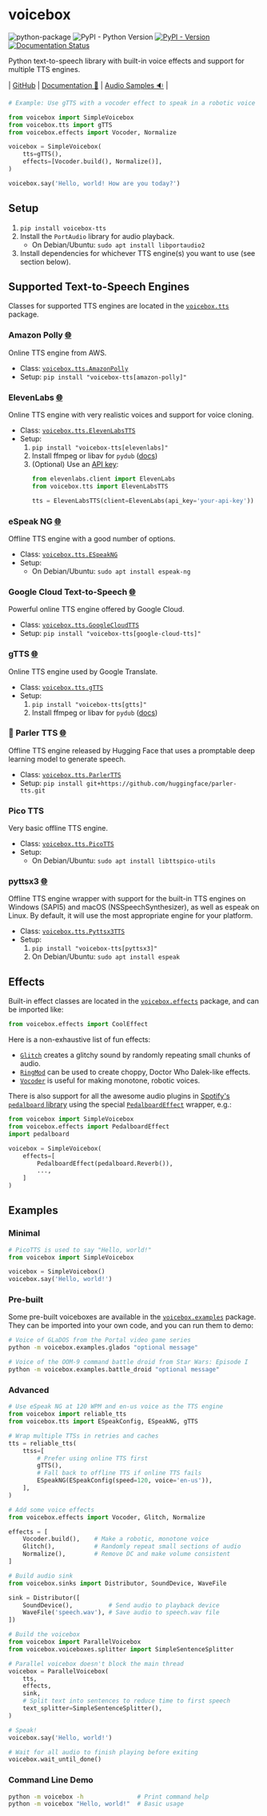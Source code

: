 # voicebox

![python-package](https://github.com/austin-bowen/voicebox/actions/workflows/python-package.yml/badge.svg)
![PyPI - Python Version](https://img.shields.io/pypi/pyversions/voicebox-tts)
[![PyPI - Version](https://img.shields.io/pypi/v/voicebox-tts)](https://pypi.org/project/voicebox-tts/)
[![Documentation Status](https://readthedocs.org/projects/voicebox/badge/?version=latest)](https://voicebox.readthedocs.io/en/latest/?badge=latest)

Python text-to-speech library with built-in voice effects and support for multiple TTS engines.

| [GitHub](https://github.com/austin-bowen/voicebox/)
| [Documentation 📘](https://voicebox.readthedocs.io)
| [Audio Samples 🔉](samples)
|

```python
# Example: Use gTTS with a vocoder effect to speak in a robotic voice

from voicebox import SimpleVoicebox
from voicebox.tts import gTTS
from voicebox.effects import Vocoder, Normalize

voicebox = SimpleVoicebox(
    tts=gTTS(),
    effects=[Vocoder.build(), Normalize()],
)

voicebox.say('Hello, world! How are you today?')
```

## Setup

1. `pip install voicebox-tts`
2. Install the `PortAudio` library for audio playback.
   - On Debian/Ubuntu: `sudo apt install libportaudio2`
3. Install dependencies for whichever TTS engine(s) you want to use (see section below).

## Supported Text-to-Speech Engines

Classes for supported TTS engines are located in the
[`voicebox.tts`](voicebox.tts) package.

### Amazon Polly [🌐](https://aws.amazon.com/polly/)

Online TTS engine from AWS.

- Class: [`voicebox.tts.AmazonPolly`](voicebox.tts.amazonpolly.AmazonPolly)
- Setup: `pip install "voicebox-tts[amazon-polly]"`

### ElevenLabs [🌐](https://elevenlabs.io/)

Online TTS engine with very realistic voices and support for voice cloning.

- Class: [`voicebox.tts.ElevenLabsTTS`](voicebox.tts.elevenlabs.ElevenLabsTTS)
- Setup:
  1. `pip install "voicebox-tts[elevenlabs]"`
  2. Install ffmpeg or libav for `pydub` ([docs](https://github.com/jiaaro/pydub#getting-ffmpeg-set-up))
  3. (Optional) Use an [API key](https://elevenlabs.io/docs/api-reference/authentication):
     ```python
     from elevenlabs.client import ElevenLabs
     from voicebox.tts import ElevenLabsTTS

     tts = ElevenLabsTTS(client=ElevenLabs(api_key='your-api-key'))
     ```

### eSpeak NG [🌐](https://github.com/espeak-ng/espeak-ng)

Offline TTS engine with a good number of options.

- Class: [`voicebox.tts.ESpeakNG`](voicebox.tts.espeakng.ESpeakNG)
- Setup:
  - On Debian/Ubuntu: `sudo apt install espeak-ng`

### Google Cloud Text-to-Speech [🌐](https://cloud.google.com/text-to-speech)

Powerful online TTS engine offered by Google Cloud.

- Class: [`voicebox.tts.GoogleCloudTTS`](voicebox.tts.googlecloudtts.GoogleCloudTTS)
- Setup: `pip install "voicebox-tts[google-cloud-tts]"`

### gTTS [🌐](https://github.com/pndurette/gTTS)

Online TTS engine used by Google Translate.

- Class: [`voicebox.tts.gTTS`](voicebox.tts.gtts.gTTS)
- Setup:
  1. `pip install "voicebox-tts[gtts]"`
  2. Install ffmpeg or libav for `pydub` ([docs](https://github.com/jiaaro/pydub#getting-ffmpeg-set-up))

### 🤗 Parler TTS [🌐](https://github.com/huggingface/parler-tts)

Offline TTS engine released by Hugging Face that uses a promptable
deep learning model to generate speech.

- Class: [`voicebox.tts.ParlerTTS`](voicebox.tts.parlertts.ParlerTTS)
- Setup: `pip install git+https://github.com/huggingface/parler-tts.git`

### Pico TTS

Very basic offline TTS engine.

- Class: [`voicebox.tts.PicoTTS`](voicebox.tts.picotts.PicoTTS)
- Setup:
  - On Debian/Ubuntu: `sudo apt install libttspico-utils`

### pyttsx3 [🌐](https://pyttsx3.readthedocs.io/)

Offline TTS engine wrapper with support for the built-in TTS engines on Windows
(SAPI5) and macOS (NSSpeechSynthesizer), as well as espeak on Linux.
By default, it will use the most appropriate engine for your platform.

- Class: [`voicebox.tts.Pyttsx3TTS`](voicebox.tts.pyttsx3.Pyttsx3TTS)
- Setup:
  1. `pip install "voicebox-tts[pyttsx3]"`
  2. On Debian/Ubuntu: `sudo apt install espeak`

## Effects

Built-in effect classes are located in the
[`voicebox.effects`](voicebox.effects) package,
and can be imported like:

```python
from voicebox.effects import CoolEffect
```

Here is a non-exhaustive list of fun effects:
- [`Glitch`](voicebox.effects.glitch.Glitch)
  creates a glitchy sound by randomly repeating small chunks of audio.
- [`RingMod`](voicebox.effects.ring_mod.RingMod)
  can be used to create choppy, Doctor Who Dalek-like effects.
- [`Vocoder`](voicebox.effects.vocoder.Vocoder)
  is useful for making monotone, robotic voices.

There is also support for all the awesome audio plugins in
[Spotify's `pedalboard` library](https://spotify.github.io/pedalboard/index.html)
using the special [`PedalboardEffect`](voicebox.effects.pedalboard.PedalboardEffect)
wrapper, e.g.:

```python
from voicebox import SimpleVoicebox
from voicebox.effects import PedalboardEffect
import pedalboard

voicebox = SimpleVoicebox(
    effects=[
        PedalboardEffect(pedalboard.Reverb()),
        ...,
    ]
)
```

## Examples

### Minimal

```python
# PicoTTS is used to say "Hello, world!"
from voicebox import SimpleVoicebox

voicebox = SimpleVoicebox()
voicebox.say('Hello, world!')
```

### Pre-built

Some pre-built voiceboxes are available in the
[`voicebox.examples`](voicebox.examples) package.
They can be imported into your own code, and you can run them to demo:

```bash
# Voice of GLaDOS from the Portal video game series
python -m voicebox.examples.glados "optional message"

# Voice of the OOM-9 command battle droid from Star Wars: Episode I
python -m voicebox.examples.battle_droid "optional message"
```

### Advanced

```python
# Use eSpeak NG at 120 WPM and en-us voice as the TTS engine
from voicebox import reliable_tts
from voicebox.tts import ESpeakConfig, ESpeakNG, gTTS

# Wrap multiple TTSs in retries and caches
tts = reliable_tts(
    ttss=[
        # Prefer using online TTS first
        gTTS(),
        # Fall back to offline TTS if online TTS fails
        ESpeakNG(ESpeakConfig(speed=120, voice='en-us')),
    ],
)

# Add some voice effects
from voicebox.effects import Vocoder, Glitch, Normalize

effects = [
    Vocoder.build(),    # Make a robotic, monotone voice
    Glitch(),           # Randomly repeat small sections of audio
    Normalize(),        # Remove DC and make volume consistent
]

# Build audio sink
from voicebox.sinks import Distributor, SoundDevice, WaveFile

sink = Distributor([
    SoundDevice(),          # Send audio to playback device
    WaveFile('speech.wav'), # Save audio to speech.wav file
])

# Build the voicebox
from voicebox import ParallelVoicebox
from voicebox.voiceboxes.splitter import SimpleSentenceSplitter

# Parallel voicebox doesn't block the main thread
voicebox = ParallelVoicebox(
    tts,
    effects,
    sink,
    # Split text into sentences to reduce time to first speech
    text_splitter=SimpleSentenceSplitter(),
)

# Speak!
voicebox.say('Hello, world!')

# Wait for all audio to finish playing before exiting
voicebox.wait_until_done()
```

### Command Line Demo

```bash
python -m voicebox -h               # Print command help
python -m voicebox "Hello, world!"  # Basic usage
```
